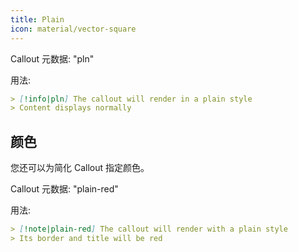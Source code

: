```yaml
---
title: Plain
icon: material/vector-square
---
```


Callout 元数据: "pln"

用法:

```md
> [!info|pln] The callout will render in a plain style
> Content displays normally
```

## 颜色
您还可以为简化 Callout 指定颜色。

Callout 元数据: "plain-red"

用法:

```md
> [!note|plain-red] The callout will render with a plain style
> Its border and title will be red
```
